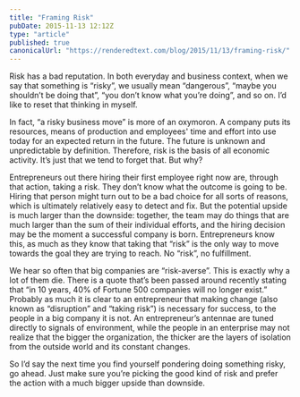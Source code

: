 ```yaml
---
title: "Framing Risk"
pubDate: 2015-11-13 12:12Z
type: "article"
published: true
canonicalUrl: "https://renderedtext.com/blog/2015/11/13/framing-risk/"
---
```


Risk has a bad reputation. In both everyday and business context, when we say that something is “risky”, we usually mean “dangerous”, “maybe you shouldn’t be doing that”, “you don’t know what you’re doing”, and so on. I’d like to reset that thinking in myself.

In fact, “a risky business move” is more of an oxymoron. A company puts its resources, means of production and employees' time and effort into use today for an expected return in the future. The future is unknown and unpredictable by definition. Therefore, risk is the basis of all economic activity. It’s just that we tend to forget that. But why?

Entrepreneurs out there hiring their first employee right now are, through that action, taking a risk. They don’t know what the outcome is going to be. Hiring that person might turn out to be a bad choice for all sorts of reasons, which is ultimately relatively easy to detect and fix. But the potential upside is much larger than the downside: together, the team may do things that are much larger than the sum of their individual efforts, and the hiring decision may be the moment a successful company is born. Entrepreneurs know this, as much as they know that taking that “risk” is the only way to move towards the goal they are trying to reach. No “risk”, no fulfillment.

We hear so often that big companies are “risk-averse”. This is exactly why a lot of them die. There is a quote that’s been passed around recently stating that “in 10 years, 40% of Fortune 500 companies will no longer exist.” Probably as much it is clear to an entrepreneur that making change (also known as “disruption” and “taking risk”) is necessary for success, to the people in a big company it is not. An entrepreneur’s antennae are tuned directly to signals of environment, while the people in an enterprise may not realize that the bigger the organization, the thicker are the layers of isolation from the outside world and its constant changes.

So I’d say the next time you find yourself pondering doing something risky, go ahead. Just make sure you’re picking the good kind of risk and prefer the action with a much bigger upside than downside.
